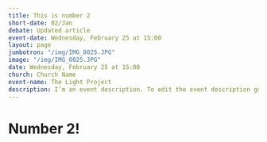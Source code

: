 ```yaml
---
title: This is number 2
short-date: 02/Jan
debate: Updated article
event-date: Wednesday, February 25 at 15:00
layout: page
jumbotron: "/img/IMG_0025.JPG"
image: "/img/IMG_0025.JPG"
date: Wednesday, February 25 at 15:00
church: Church Name
event-name: The Light Project
description: I’m an event description. To edit the event description go to My Events. Simply click Manage Events and start editing your event details. I’m a great place to get your guests excited by telling them a little more about your upcoming events.
---
```

# Number 2!